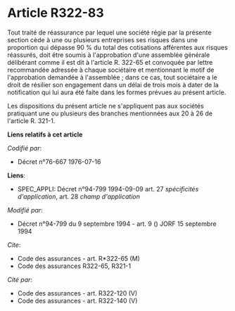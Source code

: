 # Article R322-83

Tout traité de réassurance par lequel une société régie par la présente section cède à une ou plusieurs entreprises ses
risques dans une proportion qui dépasse 90 % du total des cotisations afférentes aux risques réassurés, doit être soumis à
l'approbation d'une assemblée générale délibérant comme il est dit à l'article R. 322-65 et convoquée par lettre recommandée
adressée à chaque sociétaire et mentionnant le motif de l'approbation demandée à l'assemblée ; dans ce cas, tout sociétaire a
le droit de résilier son engagement dans un délai de trois mois à dater de la notification qui lui aura été faite dans les
formes prévues au présent article.

Les dispositions du présent article ne s'appliquent pas aux sociétés pratiquant une ou plusieurs des branches mentionnées aux
20 à 26 de l'article R. 321-1.

**Liens relatifs à cet article**

_Codifié par_:

  - Décret n°76-667 1976-07-16

**Liens**:

  - SPEC_APPLI: Décret n°94-799 1994-09-09 art. 27 *spécificités d'application*, art. 28 *champ d'application*

_Modifié par_:

  - Décret n°94-799 du 9 septembre 1994 - art. 9 () JORF 15 septembre 1994

_Cite_:

  - Code des assurances - art. R*322-65 (M)
  - Code des assurances R322-65, R321-1

_Cité par_:

  - Code des assurances - art. R322-120 (V)
  - Code des assurances - art. R322-140 (V)
